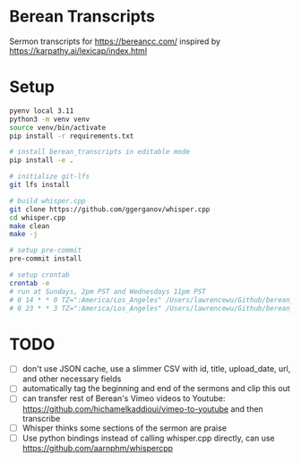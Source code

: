 # Berean Transcripts

Sermon transcripts for <https://bereancc.com/> inspired by <https://karpathy.ai/lexicap/index.html>

# Setup

```bash
pyenv local 3.11
python3 -m venv venv
source venv/bin/activate
pip install -r requirements.txt

# install berean_transcripts in editable mode
pip install -e .

# initialize git-lfs
git lfs install

# build whisper.cpp
git clone https://github.com/ggerganov/whisper.cpp
cd whisper.cpp
make clean
make -j

# setup pre-commit
pre-commit install

# setup crontab
crontab -e
# run at Sundays, 2pm PST and Wednesdays 11pm PST
# 0 14 * * 0 TZ=":America/Los_Angeles" /Users/lawrencewu/Github/berean_transcripts/bash_transcribe_new_videos.sh
# 0 23 * * 3 TZ=":America/Los_Angeles" /Users/lawrencewu/Github/berean_transcripts/bash_transcribe_new_videos.sh
```


# TODO

- [ ] don't use JSON cache, use a slimmer CSV with id, title, upload_date, url, and other necessary fields
- [ ] automatically tag the beginning and end of the sermons and clip this out
- [ ] can transfer rest of Berean's Vimeo videos to Youtube: https://github.com/hichamelkaddioui/vimeo-to-youtube and then transcribe
- [ ] Whisper thinks some sections of the sermon are praise
- [ ] Use python bindings instead of calling whisper.cpp directly, can use https://github.com/aarnphm/whispercpp